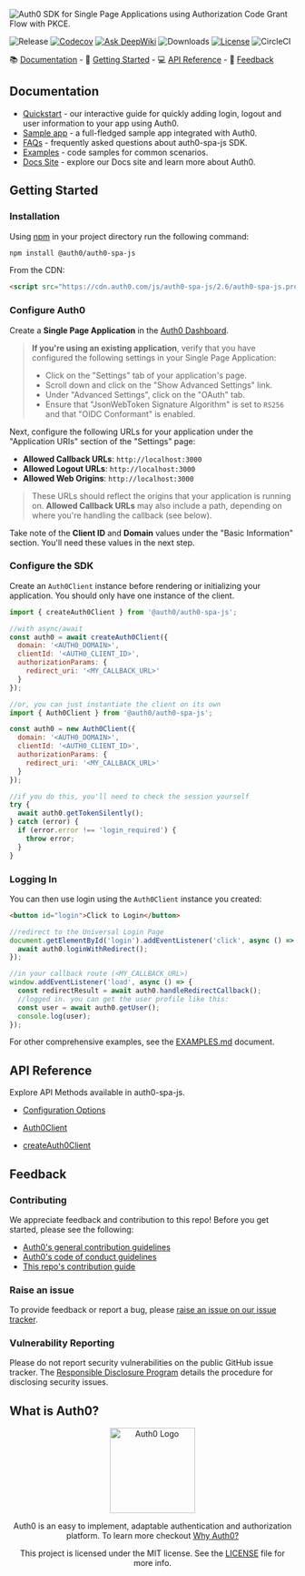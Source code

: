 ![Auth0 SDK for Single Page Applications using Authorization Code Grant Flow with PKCE.](https://cdn.auth0.com/website/sdks/banners/spa-js-banner.png)

![Release](https://img.shields.io/npm/v/@auth0/auth0-spa-js)
[![Codecov](https://img.shields.io/codecov/c/github/auth0/auth0-spa-js)](https://codecov.io/gh/auth0/auth0-spa-js)
[![Ask DeepWiki](https://deepwiki.com/badge.svg)](https://deepwiki.com/auth0/auth0-spa-js)
![Downloads](https://img.shields.io/npm/dw/@auth0/auth0-spa-js)
[![License](https://img.shields.io/:license-mit-blue.svg?style=flat)](https://opensource.org/licenses/MIT)
![CircleCI](https://img.shields.io/circleci/build/github/auth0/auth0-spa-js)

📚 [Documentation](#documentation) - 🚀 [Getting Started](#getting-started) - 💻 [API Reference](#api-reference) - 💬 [Feedback](#feedback)

## Documentation

- [Quickstart](https://auth0.com/docs/quickstart/spa/vanillajs/interactive) - our interactive guide for quickly adding login, logout and user information to your app using Auth0.
- [Sample app](https://github.com/auth0-samples/auth0-javascript-samples/tree/master/01-Login) - a full-fledged sample app integrated with Auth0.
- [FAQs](https://github.com/auth0/auth0-spa-js/blob/main/FAQ.md) - frequently asked questions about auth0-spa-js SDK.
- [Examples](https://github.com/auth0/auth0-spa-js/blob/main/EXAMPLES.md) - code samples for common scenarios.
- [Docs Site](https://auth0.com/docs) - explore our Docs site and learn more about Auth0.

## Getting Started

### Installation

Using [npm](https://npmjs.org) in your project directory run the following command:

```sh
npm install @auth0/auth0-spa-js
```

From the CDN:

```html
<script src="https://cdn.auth0.com/js/auth0-spa-js/2.6/auth0-spa-js.production.js"></script>
```

### Configure Auth0

Create a **Single Page Application** in the [Auth0 Dashboard](https://manage.auth0.com/#/applications).

> **If you're using an existing application**, verify that you have configured the following settings in your Single Page Application:
>
> - Click on the "Settings" tab of your application's page.
> - Scroll down and click on the "Show Advanced Settings" link.
> - Under "Advanced Settings", click on the "OAuth" tab.
> - Ensure that "JsonWebToken Signature Algorithm" is set to `RS256` and that "OIDC Conformant" is enabled.

Next, configure the following URLs for your application under the "Application URIs" section of the "Settings" page:

- **Allowed Callback URLs**: `http://localhost:3000`
- **Allowed Logout URLs**: `http://localhost:3000`
- **Allowed Web Origins**: `http://localhost:3000`

> These URLs should reflect the origins that your application is running on. **Allowed Callback URLs** may also include a path, depending on where you're handling the callback (see below).

Take note of the **Client ID** and **Domain** values under the "Basic Information" section. You'll need these values in the next step.

### Configure the SDK

Create an `Auth0Client` instance before rendering or initializing your application. You should only have one instance of the client.

```js
import { createAuth0Client } from '@auth0/auth0-spa-js';

//with async/await
const auth0 = await createAuth0Client({
  domain: '<AUTH0_DOMAIN>',
  clientId: '<AUTH0_CLIENT_ID>',
  authorizationParams: {
    redirect_uri: '<MY_CALLBACK_URL>'
  }
});

//or, you can just instantiate the client on its own
import { Auth0Client } from '@auth0/auth0-spa-js';

const auth0 = new Auth0Client({
  domain: '<AUTH0_DOMAIN>',
  clientId: '<AUTH0_CLIENT_ID>',
  authorizationParams: {
    redirect_uri: '<MY_CALLBACK_URL>'
  }
});

//if you do this, you'll need to check the session yourself
try {
  await auth0.getTokenSilently();
} catch (error) {
  if (error.error !== 'login_required') {
    throw error;
  }
}
```

### Logging In

You can then use login using the `Auth0Client` instance you created:

```html
<button id="login">Click to Login</button>
```

```js
//redirect to the Universal Login Page
document.getElementById('login').addEventListener('click', async () => {
  await auth0.loginWithRedirect();
});

//in your callback route (<MY_CALLBACK_URL>)
window.addEventListener('load', async () => {
  const redirectResult = await auth0.handleRedirectCallback();
  //logged in. you can get the user profile like this:
  const user = await auth0.getUser();
  console.log(user);
});
```

For other comprehensive examples, see the [EXAMPLES.md](https://github.com/auth0/auth0-spa-js/blob/main/EXAMPLES.md) document.

## API Reference

Explore API Methods available in auth0-spa-js.

- [Configuration Options](https://auth0.github.io/auth0-spa-js/interfaces/Auth0ClientOptions.html)

- [Auth0Client](https://auth0.github.io/auth0-spa-js/classes/Auth0Client.html)
- [createAuth0Client](https://auth0.github.io/auth0-spa-js/functions/createAuth0Client.html)

## Feedback

### Contributing

We appreciate feedback and contribution to this repo! Before you get started, please see the following:

- [Auth0's general contribution guidelines](https://github.com/auth0/open-source-template/blob/master/GENERAL-CONTRIBUTING.md)
- [Auth0's code of conduct guidelines](https://github.com/auth0/open-source-template/blob/master/CODE-OF-CONDUCT.md)
- [This repo's contribution guide](https://github.com/auth0/auth0-spa-js/blob/main/CONTRIBUTING.md)

### Raise an issue

To provide feedback or report a bug, please [raise an issue on our issue tracker](https://github.com/auth0/auth0-spa-js/issues).

### Vulnerability Reporting

Please do not report security vulnerabilities on the public GitHub issue tracker. The [Responsible Disclosure Program](https://auth0.com/whitehat) details the procedure for disclosing security issues.

## What is Auth0?

<p align="center">
  <picture>
    <source media="(prefers-color-scheme: dark)" srcset="https://cdn.auth0.com/website/sdks/logos/auth0_dark_mode.png" width="150">
    <source media="(prefers-color-scheme: light)" srcset="https://cdn.auth0.com/website/sdks/logos/auth0_light_mode.png" width="150">
    <img alt="Auth0 Logo" src="https://cdn.auth0.com/website/sdks/logos/auth0_light_mode.png" width="150">
  </picture>
</p>
<p align="center">
  Auth0 is an easy to implement, adaptable authentication and authorization platform. To learn more checkout <a href="https://auth0.com/why-auth0">Why Auth0?</a>
</p>
<p align="center">
  This project is licensed under the MIT license. See the <a href="https://github.com/auth0/auth0-spa-js/blob/main/LICENSE"> LICENSE</a> file for more info.
</p>